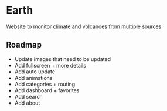# Earth

Website to monitor climate and volcanoes from multiple sources

## Roadmap

- Update images that need to be updated
- Add fullscreen + more details
- Add auto update
- Add animations
- Add categories + routing
- Add dashboard + favorites
- Add search
- Add about
